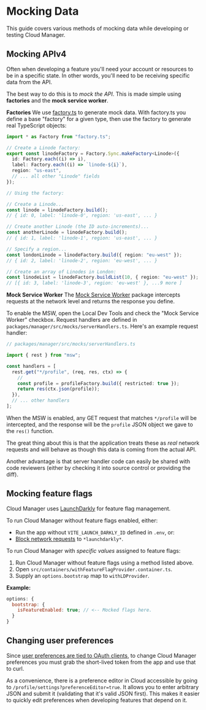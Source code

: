 # Mocking Data

This guide covers various methods of mocking data while developing or testing Cloud Manager.

## Mocking APIv4

Often when developing a feature you'll need your account or resources to be in a specific state. In other words, you'll need to be receiving specific data from the API.

The best way to do this is to _mock the API_. This is made simple using **factories** and the **mock service worker**.

**Factories**
We use [factory.ts](https://www.npmjs.com/package/factory.ts) to generate mock data. With factory.ts you define a base "factory" for a given type, then use the factory to generate real TypeScript objects:

```ts
import * as Factory from "factory.ts";

// Create a Linode factory:
export const linodeFactory = Factory.Sync.makeFactory<Linode>({
  id: Factory.each((i) => i),
  label: Factory.each((i) => `linode-${i}`),
  region: "us-east",
  // ... all other "Linode" fields
});

// Using the factory:

// Create a Linode...
const linode = linodeFactory.build();
// { id: 0, label: 'linode-0', region: 'us-east', ... }

// Create another Linode (the ID auto-increments)...
const anotherLinode = linodeFactory.build();
// { id: 1, label: 'linode-1', region: 'us-east', ... }

// Specify a region...
const londonLinode = linodeFactory.build({ region: "eu-west" });
// { id: 2, label: 'linode-2', region: 'eu-west', ... }

// Create an array of Linodes in London:
const linodeList = linodeFactory.buildList(10, { region: "eu-west" });
// [{ id: 3, label: 'linode-3', region: 'eu-west' }, ...9 more ]
```

**Mock Service Worker**
The [Mock Service Worker](https://mswjs.io/) package intercepts requests at the network level and returns the response you define.

To enable the MSW, open the Local Dev Tools and check the "Mock Service Worker" checkbox. Request handlers are defined in `packages/manager/src/mocks/serverHandlers.ts`. Here's an example request handler:

```ts
// packages/manager/src/mocks/serverHandlers.ts

import { rest } from "msw";

const handlers = [
  rest.get("*/profile", (req, res, ctx) => {
    //
    const profile = profileFactory.build({ restricted: true });
    return res(ctx.json(profile));
  }),
  // ... other handlers
];
```

When the MSW is enabled, any GET request that matches `*/profile` will be intercepted, and the response will be the `profile` JSON object we gave to the `res()` function.

The great thing about this is that the application treats these as _real_ network requests and will behave as though this data is coming from the actual API.

Another advantage is that server handler code can easily be shared with code reviewers (either by checking it into source control or providing the diff).

## Mocking feature flags

Cloud Manager uses [LaunchDarkly](https://github.com/launchdarkly/react-client-sdk) for feature flag management.

To run Cloud Manager without feature flags enabled, either:

- Run the app without `VITE_LAUNCH_DARKLY_ID` defined in `.env`, or:
- [Block network requests](https://developers.google.com/web/updates/2017/04/devtools-release-notes#block-requests) to `*launchdarkly*`.

To run Cloud Manager with _specific values_ assigned to feature flags:

1. Run Cloud Manager without feature flags using a method listed above.
2. Open `src/containers/withFeatureFlagProvider.container.ts`.
3. Supply an `options.bootstrap` map to `withLDProvider`.

**Example:**

```js
options: {
  bootstrap: {
    isFeatureEnabled: true; // <-- Mocked flags here.
  }
}
```

## Changing user preferences

Since [user preferences are tied to OAuth clients](https://developers.linode.com/api/v4/profile-preferences), to change Cloud Manager preferences you must grab the short-lived token from the app and use that to curl.

As a convenience, there is a preference editor in Cloud accessible by going to `/profile/settings?preferenceEditor=true`. It allows you to enter arbitrary JSON and submit it (validating that it's valid JSON first). This makes it easier to quickly edit preferences when developing features that depend on it.
